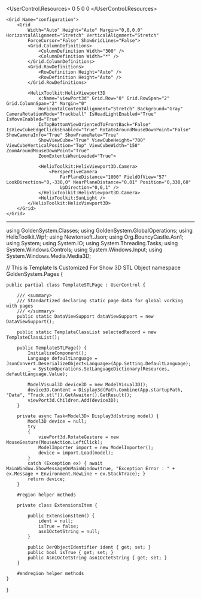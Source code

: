 ﻿<UserControl
    x:Class="GoldenSystem.Pages.TemplateSTLPage"
    xmlns="http://schemas.microsoft.com/winfx/2006/xaml/presentation"
    xmlns:x="http://schemas.microsoft.com/winfx/2006/xaml"
    xmlns:Controls="http://metro.mahapps.com/winfx/xaml/controls"
    xmlns:HelixToolkit="clr-namespace:HelixToolkit.Wpf;assembly=HelixToolkit.Wpf"
    xmlns:d="http://schemas.microsoft.com/expression/blend/2008"
    xmlns:mc="http://schemas.openxmlformats.org/markup-compatibility/2006"
    Width="Auto"
    Height="Auto"
    d:DesignHeight="500"
    d:DesignWidth="600"
    Tag="Setting"
    mc:Ignorable="d">
    <UserControl.Resources>
        <Thickness x:Key="ControlMargin">0 5 0 0</Thickness>
        <Style
            x:Key="NormalCaseColumnHeader"
            BasedOn="{StaticResource MetroDataGridColumnHeader}"
            TargetType="{x:Type DataGridColumnHeader}">
            <Setter Property="Controls:ControlsHelper.ContentCharacterCasing" Value="Normal" />
        </Style>
    </UserControl.Resources>

    <Grid Name="configuration">
        <Grid
            Width="Auto" Height="Auto" Margin="0,0,0,0" HorizontalAlignment="Stretch" VerticalAlignment="Stretch"
            ForceCursor="False" ShowGridLines="False">
            <Grid.ColumnDefinitions>
                <ColumnDefinition Width="300" />
                <ColumnDefinition Width="*" />
            </Grid.ColumnDefinitions>
            <Grid.RowDefinitions>
                <RowDefinition Height="Auto" />
                <RowDefinition Height="Auto" />
            </Grid.RowDefinitions>

            <HelixToolkit:HelixViewport3D
                x:Name="viewPort3d" Grid.Row="0" Grid.RowSpan="2" Grid.ColumnSpan="2" Margin="0"
                HorizontalContentAlignment="Stretch" Background="Gray" CameraRotationMode="Trackball" IsHeadLightEnabled="True" IsMoveEnabled="True"
                IsTopBottomViewOrientedToFrontBack="False" IsViewCubeEdgeClicksEnabled="True" RotateAroundMouseDownPoint="False" ShowCameraInfo="True" ShowFrameRate="True"
                ShowViewCube="True" ViewCubeHeight="700" ViewCubeVerticalPosition="Top" ViewCubeWidth="150" ZoomAroundMouseDownPoint="True"
                ZoomExtentsWhenLoaded="True">

                <HelixToolkit:HelixViewport3D.Camera>
                    <PerspectiveCamera
                        FarPlaneDistance="1000" FieldOfView="57" LookDirection="0,-330,0" NearPlaneDistance="0.01" Position="0,330,60"
                        UpDirection="0,0,1" />
                </HelixToolkit:HelixViewport3D.Camera>
                <HelixToolkit:SunLight />
            </HelixToolkit:HelixViewport3D>
        </Grid>
    </Grid>
</UserControl>

----------------------------------------------------------------------------------------------------------------

using GoldenSystem.Classes;
using GoldenSystem.GlobalOperations;
using HelixToolkit.Wpf;
using Newtonsoft.Json;
using Org.BouncyCastle.Asn1;
using System;
using System.IO;
using System.Threading.Tasks;
using System.Windows.Controls;
using System.Windows.Input;
using System.Windows.Media.Media3D;

// This is Template Is Customized For Show 3D STL Object
namespace GoldenSystem.Pages {

    public partial class TemplateSTLPage : UserControl {

        /// <summary>
        /// Standartized declaring static page data for global vorking with pages
        /// </summary>
        public static DataViewSupport dataViewSupport = new DataViewSupport();

        public static TemplateClassList selectedRecord = new TemplateClassList();

        public TemplateSTLPage() {
            InitializeComponent();
            Language defaultLanguage = JsonConvert.DeserializeObject<Language>(App.Setting.DefaultLanguage);
            _ = SystemOperations.SetLanguageDictionary(Resources, defaultLanguage.Value);

            ModelVisual3D device3D = new ModelVisual3D();
            device3D.Content = Display3d(Path.Combine(App.startupPath, "Data", "Track.stl")).GetAwaiter().GetResult();
            viewPort3d.Children.Add(device3D);
        }

        private async Task<Model3D> Display3d(string model) {
            Model3D device = null;
            try
            {
                viewPort3d.RotateGesture = new MouseGesture(MouseAction.LeftClick);
                ModelImporter import = new ModelImporter();
                device = import.Load(model);
            }
            catch (Exception ex) { await MainWindow.ShowMessageOnMainWindow(true, "Exception Error : " + ex.Message + Environment.NewLine + ex.StackTrace); }
            return device;
        }

        #region helper methods

        private class ExtensionsItem {

            public ExtensionsItem() {
                ident = null;
                isTrue = false;
                asn1OctetString = null;
            }

            public DerObjectIdentifier ident { get; set; }
            public bool isTrue { get; set; }
            public Asn1OctetString asn1OctetString { get; set; }
        }

        #endregion helper methods
    }
}